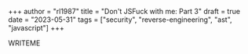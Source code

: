 +++
author = "rl1987"
title = "Don't JSFuck with me: Part 3"
draft = true
date = "2023-05-31"
tags = ["security", "reverse-engineering", "ast", "javascript"]
+++

WRITEME
